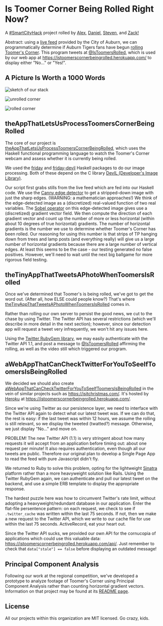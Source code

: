 # Is Toomer Corner Being Rolled Right Now?

A [#SmartCityHack](http://www.global.datafest.net/) project rolled by
[Alex](http://github.com/redxaxder),
[Daniel](http://github.com/friedbrice),
[Steven](http://github.com/StevenClontz),
and [Zack!](http://github.com/ZSarver)

Abstract: using a [live feed][5] provided by the City of Auburn,
we can programmatically determine if Auburn Tigers fans have begun
[rolling Toomer's Corner](http://en.wikipedia.org/wiki/Auburn_University_traditions#Toomer.27s_Corner).
This program tweets at
[@IsToomersRolled](https://twitter.com/IsToomersRolled),
which is used by our web app at
<https://istoomerscornerbeingrolled.herokuapp.com/> to display
either "No..." or "Yes!".

[5]: http://www.auburnalabama.org/mvc/cams/City-Cameras/Toomer's-Corner

## A Picture Is Worth a 1000 Words

![sketch of our stack](https://istoomerscornerbeingrolledrightnow.github.io/assets/appStackSketch.svg)

![unrolled corner](http://istoomerscornerbeingrolledrightnow.github.io/assets/roll0.jpg)

![rolled corner](http://istoomerscornerbeingrolledrightnow.github.io/assets/roll3.jpg)

## theAppThatLetsUsProcessToomersCornerBeingRolled

The core of our project is
[theAppThatLetsUsProcessToomersCornerBeingRolled][0],
which uses the Haskell functional programming language to watch the
Toomer's Corner webcam and assess whether it is currently being rolled.

[0]: https://github.com/IsToomersCornerBeingRolledRightNow/theAppThatLetsUsProcessToomersCornerBeingRolled

We used the [friday](http://hackage.haskell.org/package/friday) and
[friday-devil](http://hackage.haskell.org/package/friday-devil)
Haskell packages to do our image processing. Both of these depend on the
C library [DevIL (Developer's Image Library)](http://openil.sourceforge.net/).

Our script first grabs stills from the live feed which are
fed into our Haskell code. We use the
[Canny edge detector](https://en.wikipedia.org/wiki/Canny_edge_detector)
to get a stripped-down image with just the sharp edges.
(WARNING: a mathematician approaches!)
We think of the edge-detected image as a (discretized) real-valued
function of two real variables. The
[Sobel operator](https://en.wikipedia.org/wiki/Sobel_operator)
on this edge-detected image gives use a (discretized) gradient vector field.
We then compute the direction of each gradient vector and count up the number
of more or less horizontal (within about 10 degrees of true horizontal) gradients.
The number of horizontal gradients is the number we use to determine whether
Toomer's Corner has been rolled. Our reasoning for using this number
is that strips of TP hanging down from trees and lamp posts
(and everything really) will give us a large number of horizontal gradients because there
are a large number of vertical edges. At least this seems to be the case - our testing
generated no false positives. However, we'll need to wait until the next big ballgame for
more rigorous field testing.

## theTinyAppThatTweetsAPhotoWhenToomersIsRolled

Once we've determined that Toomer's is being rolled, we've got to
get the word out. (After all, how ELSE could people know?)
That's where [theTinyAppThatTweetsAPhotoWhenToomersIsRolled][2]
comes in.

[2]: https://github.com/IsToomersCornerBeingRolledRightNow/theTinyAppThatTweetsAPhotoWhenToomersIsRolled

Rather than rolling our own server to persist the good news, we cut to the
chase by using Twitter. The Twitter API has several restrictions
(which we'll describe in more detail in the next section); however,
since our detection app will request a tweet very infrequently, we won't
hit any issues here.

Using the [Twitter RubyGem library](https://github.com/sferik/twitter),
we may easily authenticate with the Twitter API 1.1, and post a message
to [@IsToomersRolled](https://twitter.com/IsToomersRolled)
affirming the rolling, as well as the video still which triggered our
program.

## aWebAppThatCanCheckTwitterForYouToSeeIfToomersIsBeingRolled

We decided we should also create
[aWebAppThatCanCheckTwitterForYouToSeeIfToomersIsBeingRolled][1]
in the vein of similar projects such as <https://isitchristmas.com/>.
It's hosted by [Heroku](https://heroku.com)
at <https://istoomerscornerbeingrolled.herokuapp.com/>.

[1]: https://github.com/IsToomersCornerBeingRolledRightNow/aWebAppThatCanCheckTwitterForYouToSeeIfToomersIsRolled

Since we're using Twitter as our persistence layer, we need to interface
with the Twitter API again to detect what our latest tweet was. If we
can do that, the rest is easy: if the last tweet was within 12 hours,
we assume the rolling is still relevant, so we display the tweeted (twatted?)
message. Otherwise, we just display "No..." and move on.

PROBLEM! The new Twitter API (1.1) is very stringent about how many
requests it will accept from an application before timing out: about one
request per minute! It also requires authentication, even though all our
tweets are public. Therefore our original plan to develop a Single Page App
to read the feed with pure Javascript didn't fly.

We returned to Ruby to solve this problem, opting for the lightweight
[Sinatra](http://www.sinatrarb.com/) platform rather than a more heavyweight
solution like Rails. Using the Twitter RubyGem again, we can authenticate
and pull our latest tweet on the backend, and use a simple ERB template
to display the appropriate response.

The hardest puzzle here was how to circumvent Twitter's rate limit, without
adopting a heavyweight/redundant database in our application.
Enter the flat-file persentence pattern: on each request, we check to see
if `.twitter_cache` was written within the last 75 seconds. If not,
then we make a new request to the Twitter API, which we write to our
cache file for use within the last 75 seconds. ActiveRecord, eat your heart out.

Since the Twitter API sucks, we provided our own API for the
cornucopia of applications which could use this valuable data:
<https://istoomerscornerbeingrolled.herokuapp.com/api/>. Just remember
to check that `data["stale"] == false` before displaying an outdated
message!


## Principal Component Analysis

Following our work at the regional competition, we've developed a prototype
to analyze footage of Toomer's Corner using Principal Component Analysis
rather than counting horizontal gradient vectors. Information on that
project may be found at its
[README page](https://github.com/IsToomersCornerBeingRolledRightNow/principalComponentAnalysisViaSingularValueDecomposition).


## License

All our projects within this organization are MIT licensed. Go crazy, kids.